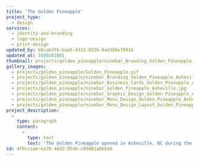 ```yaml
---
title: 'The Golden Pineapple'
project_type:
  - design
services:
  - identity-and-branding
  - logo-design
  - print-design
updated_by: b8cab3f6-baa5-4311-822b-8ad388e79916
updated_at: 1609361801
thumbnail: projects/golden_pineapple/ninebar_Branding_Golden_Pineapple_Asheville.jpg
gallery_images:
  - projects/golden_pineapple/Golden_Pineapple.gif
  - projects/golden_pineapple/ninebar_Branding_Golden_Pineapple_Asheville.jpg
  - projects/golden_pineapple/ninebar_Business_Cards_Golden_Pineapple_Asheville.jpg
  - projects/golden_pineapple/ninebar_Golden_Pineapple_Asheville.jpg
  - projects/golden_pineapple/ninebar_Graphic_Design_Golden_Pineapple_Asheville.jpg
  - projects/golden_pineapple/ninebar_Menu_Design_Golden_Pineapple_Asheville.jpg
  - projects/golden_pineapple/ninebar_Menu_Design_Layout_Golden_Pineapple_Asheville.jpg
project_description:
  -
    type: paragraph
    content:
      -
        type: text
        text: 'The Golden Pineapple opened in Asheville, NC during the spring of 2019. A year earlier, the owners approached my team to design a striking identity package for their bar, assist in the layout of their physical space, and create an easy to edit- information dense menu system. It quickly became a favorite of locals and visitors alike.'
id: 4f0cccae-ea70-4dd2-95db-c89d81a86b16
---
```

